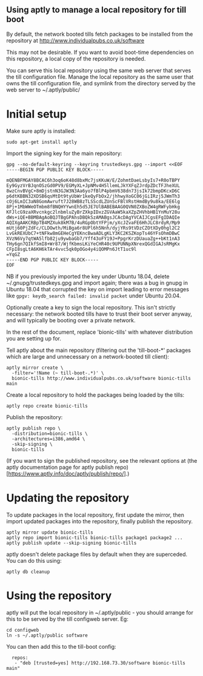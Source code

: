 Using aptly to manage a local repository for till boot
------------------------------------------------------

By default, the network booted tills fetch packages to be installed
from the repository at http://www.individualpubs.co.uk/software

This may not be desirable.  If you want to avoid boot-time
dependencies on this repository, a local copy of the repository is
needed.

You can serve this local repository using the same web server that
serves the till configuration file.  Manage the local repository as
the same user that owns the till configuration file, and symlink from
the directory served by the web server to ~/.aptly/public/

Initial setup
=============

Make sure aptly is installed:

```
sudo apt-get install aptly
```

Import the signing key for the main repository:

```
gpg --no-default-keyring --keyring trustedkeys.gpg --import <<EOF
-----BEGIN PGP PUBLIC KEY BLOCK-----

mQENBFMGAY8BCAC6h3oq6oK48d8bxMc7jsKKuW/E/ZohmtDaeLsbyIs7+R0oTBPY
Ey9GyzVrBJqnOSzGd0PV9/EGMyXL+JpNMv4H5llemLJkYXFqZJrdpZDcTFJheXUL
8wzCnvBVgC+8mDjstnN3GJW3N3Aa6yo7fBlP4pbmV638dn73jsIk72bmpDKcxD6C
p6dtKBBN32XDSB6qsMtDt9tyUbWr1keQyFbOx2/jhhwyXoGC06jGiIRzj5JWmTh3
cOj6LmIC3aN8GomAwruft7J28WB8zTLSScdLZUnScFBlVRstHmdBy9u8ka/EE6lg
8Pj+1MbWWeOTmbm8fBNQHYYwnEh5d5JE7UlBABEBAAG0QVN0ZXBoZW4gRWFybHkg
KFJlcG9zaXRvcnkgc2lnbmluZyBrZXkpIDxzZGVAaW5kaXZpZHVhbHB1YnMuY28u
dWs+iQE+BBMBAgAoBQJTBgGPAhsDBQkSzAMABgsJCAcDAgYVCAIJCgsEFgIDAQIe
AQIXgAAKCRBpTB4MZXuk8kM7B/4uRGpObtYFPjm/yXcJZvaFE6HhJLC8rdyR/Mp9
mUtj60PjZdFc/CLDOwth/MiBga6r8UPl6h5Nnh/dyjYRs9tVDzCZOtXDy0hgl2C2
LvGkREXUbC7+tNFkw8mGEHeCgYEKncBwaADLgKLY3KC2KSZKopTs46YFsOhmDBwC
XVzN6Vy7qtWA5lfb82ju9ywbaGb7/Yff43oFY19J+PpgrKrzDUauaZg++bKt1nA3
THy6gn7QIkfSmI8+Wr87/WjfKbmsLKiYeCHR40c9UPUNNpXNrexQGdIGAJsRMgKx
CFpI8sgLtA6KH6kTAr4vvc5qk0pOGo4y4iQOMPn6JtT1uc9l
=YqGZ
-----END PGP PUBLIC KEY BLOCK-----
EOF
```

NB if you previously imported the key under Ubuntu 18.04, delete
~/.gnupg/trustedkeys.gpg and import again; there was a bug in gnupg in
Ubuntu 18.04 that corrupted the key on import leading to error
messages like `gpgv: keydb_search failed: invalid packet` under Ubuntu
20.04.

Optionally create a key to sign the local repository.  This isn't
strictly necessary: the network booted tills have to trust their boot
server anyway, and will typically be booting over a private network.


In the rest of the document, replace 'bionic-tills' with whatever
distribution you are setting up for.

Tell aptly about the main repository (filtering out the 'till-boot-*'
packages which are large and unnecessary on a network-booted till
client):

```
aptly mirror create \
  -filter='!Name (~ till-boot-.*)' \
  bionic-tills http://www.individualpubs.co.uk/software bionic-tills main
```

Create a local repository to hold the packages being loaded by the
tills:

```
aptly repo create bionic-tills
```

Publish the repository:

```
aptly publish repo \
  -distribution=bionic-tills \
  -architectures=i386,amd64 \
  -skip-signing \
  bionic-tills
```

(If you want to sign the published repository, see the relevant
options at (the aptly documentation page for aptly publish repo)[https://www.aptly.info/doc/aptly/publish/repo/].)


Updating the repository
=======================

To update packages in the local repository, first update the mirror,
then import updated packages into the repository, finally publish the
repository.

```
aptly mirror update bionic-tills
aptly repo import bionic-tills bionic-tills package1 package2 ...
aptly publish update --skip-signing bionic-tills
```

aptly doesn't delete package files by default when they are
superceded.  You can do this using:

```
aptly db cleanup
```


Using the repository
====================

aptly will put the local repository in ~/.aptly/public - you should
arrange for this to be served by the till configweb server.  Eg:

```
cd configweb
ln -s ~/.aptly/public software
```

You can then add this to the till-boot config:

```
  repos:
   - "deb [trusted=yes] http://192.168.73.30/software bionic-tills main"
```
